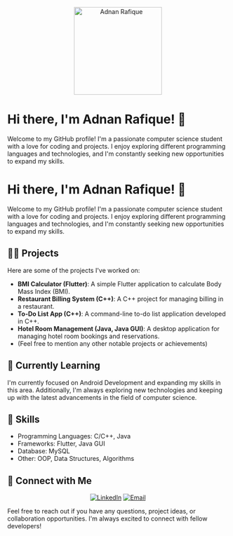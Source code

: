 <!-- Header -->
<p align="center">
  <img src="https://avatars.githubusercontent.com/AdnanArch" alt="Adnan Rafique" width="200" height="200">
</p>

# Hi there, I'm Adnan Rafique! 👋

Welcome to my GitHub profile! I'm a passionate computer science student with a love for coding and projects. I enjoy exploring different programming languages and technologies, and I'm constantly seeking new opportunities to expand my skills.

<!-- Rest of the README content -->


# Hi there, I'm Adnan Rafique! 👋

Welcome to my GitHub profile! I'm a passionate computer science student with a love for coding and projects. I enjoy exploring different programming languages and technologies, and I'm constantly seeking new opportunities to expand my skills.

<!-- Rest of the README content -->


## 🧑‍💻 Projects

Here are some of the projects I've worked on:

- **BMI Calculator (Flutter)**: A simple Flutter application to calculate Body Mass Index (BMI).
- **Restaurant Billing System (C++)**: A C++ project for managing billing in a restaurant.
- **To-Do List App (C++)**: A command-line to-do list application developed in C++.
- **Hotel Room Management (Java, Java GUI)**: A desktop application for managing hotel room bookings and reservations.
- (Feel free to mention any other notable projects or achievements)

## 🌱 Currently Learning

I'm currently focused on Android Development and expanding my skills in this area. Additionally, I'm always exploring new technologies and keeping up with the latest advancements in the field of computer science.

## 💼 Skills

- Programming Languages: C/C++, Java
- Frameworks: Flutter, Java GUI
- Database: MySQL
- Other: OOP, Data Structures, Algorithms

## 🔗 Connect with Me

<p align="center">
  <a href="https://www.linkedin.com/in/adnan-rafique-700218248/"><img alt="LinkedIn" src="https://img.shields.io/badge/LinkedIn-Adnan%20Rafique-blue?style=flat-square&logo=linkedin"></a>
  <a href="mailto:thedynamiccoder@gmail.com"><img alt="Email" src="https://img.shields.io/badge/Email-thedynamiccoder%40gmail.com-red?style=flat-square&logo=gmail"></a>
</p>

Feel free to reach out if you have any questions, project ideas, or collaboration opportunities. I'm always excited to connect with fellow developers!
